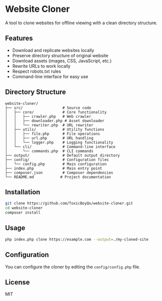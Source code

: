 # Website Cloner

A tool to clone websites for offline viewing with a clean directory structure.

## Features

- Download and replicate websites locally
- Preserve directory structure of original website
- Download assets (images, CSS, JavaScript, etc.)
- Rewrite URLs to work locally
- Respect robots.txt rules
- Command-line interface for easy use

## Directory Structure

```
website-cloner/
├── src/                  # Source code
│   ├── core/             # Core functionality
│   │   ├── crawler.php   # Web crawler
│   │   ├── downloader.php # Asset downloader
│   │   └── rewriter.php  # URL rewriter
│   ├── utils/            # Utility functions
│   │   ├── file.php      # File operations
│   │   ├── url.php       # URL handling
│   │   └── logger.php    # Logging functionality
│   └── cli/              # Command-line interface
│       └── commands.php  # CLI commands
├── output/               # Default output directory
├── config/               # Configuration files
│   └── config.php        # Main configuration
├── index.php             # Main entry point
├── composer.json         # Composer dependencies
└── README.md            # Project documentation
```

## Installation

```bash
git clone https://github.com/ToxicBoyQx/website-cloner.git
cd website-cloner
composer install
```

## Usage

```bash
php index.php clone https://example.com --output=./my-cloned-site
```

## Configuration

You can configure the cloner by editing the `config/config.php` file.

## License

MIT
